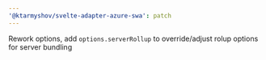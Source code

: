 ```yaml
---
'@ktarmyshov/svelte-adapter-azure-swa': patch
---
```


Rework options, add `options.serverRollup` to override/adjust rolup options for server bundling
